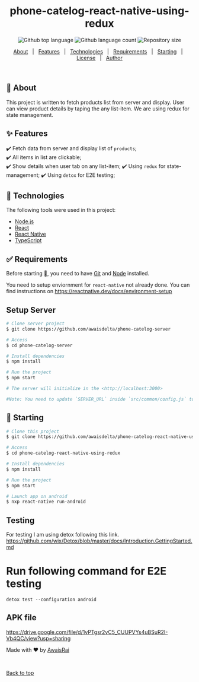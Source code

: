 <div align="center" id="top"> 
</div>

<h1 align="center">phone-catelog-react-native-using-redux</h1>

<p align="center">
  <img alt="Github top language" src="https://img.shields.io/github/languages/top/awaisdelta/phone-catelog-react-native-using-redux?color=56BEB8">

  <img alt="Github language count" src="https://img.shields.io/github/languages/count/awaisdelta/phone-catelog-react-native-using-redux?color=56BEB8">

  <img alt="Repository size" src="https://img.shields.io/github/repo-size/awaisdelta/phone-catelog-react-native-using-redux?color=56BEB8">

  <!-- <img alt="Github issues" src="https://img.shields.io/github/issues/awaisdelta/phone-catelog-react-native-using-redux?color=56BEB8" /> -->

  <!-- <img alt="Github forks" src="https://img.shields.io/github/forks/awaisdelta/phone-catelog-react-native-using-redux?color=56BEB8" /> -->

  <!-- <img alt="Github stars" src="https://img.shields.io/github/stars/awaisdelta/phone-catelog-react-native-using-redux?color=56BEB8" /> -->
</p>

<!-- Status -->

<!-- <h4 align="center"> 
	🚧  Catelogapp 🚀 Under construction...  🚧
</h4> 

<hr> -->

<p align="center">
  <a href="#dart-about">About</a> &#xa0; | &#xa0; 
  <a href="#sparkles-features">Features</a> &#xa0; | &#xa0;
  <a href="#rocket-technologies">Technologies</a> &#xa0; | &#xa0;
  <a href="#white_check_mark-requirements">Requirements</a> &#xa0; | &#xa0;
  <a href="#checkered_flag-starting">Starting</a> &#xa0; | &#xa0;
  <a href="#memo-license">License</a> &#xa0; | &#xa0;
  <a href="https://github.com/awaisdelta" target="_blank">Author</a>
</p>

<br>

## :dart: About ##

This project is written to fetch products list from server and display. User can view product details by taping the any list-item. We are using redux for state management.

## :sparkles: Features ##

:heavy_check_mark: Fetch data from server and display list of `products`;\
:heavy_check_mark: All items in list are clickable;\
:heavy_check_mark: Show details when user tab on any list-item;
:heavy_check_mark: Using `redux` for state-management;
:heavy_check_mark: Using `detox` for E2E testing;

## :rocket: Technologies ##

The following tools were used in this project:

- [Node.js](https://nodejs.org/en/)
- [React](https://pt-br.reactjs.org/)
- [React Native](https://reactnative.dev/)
- [TypeScript](https://www.typescriptlang.org/)

## :white_check_mark: Requirements ##

Before starting :checkered_flag:, you need to have [Git](https://git-scm.com) and [Node](https://nodejs.org/en/) installed.

You need to setup enviornment for `react-native` not already done. 
You can find instructions on <a href="https://reactnative.dev/docs/environment-setup" target="_blank">https://reactnative.dev/docs/environment-setup</a>

## Setup Server ##
```bash
# Clone server project
$ git clone https://github.com/awaisdelta/phone-catelog-server

# Access
$ cd phone-catelog-server

# Install dependencies
$ npm install

# Run the project
$ npm start

# The server will initialize in the <http://localhost:3000>

#Note: You need to update `SERVER_URL` inside `src/common/config.js` to fetch data from local-server

```


## :checkered_flag: Starting ##

```bash
# Clone this project
$ git clone https://github.com/awaisdelta/phone-catelog-react-native-using-redux

# Access
$ cd phone-catelog-react-native-using-redux

# Install dependencies
$ npm install

# Run the project
$ npm start

# Launch app on android
$ nxp react-native run-android
```

## Testing
For testing I am using detox following this link. https://github.com/wix/Detox/blob/master/docs/Introduction.GettingStarted.md
# Run following command for E2E testing
`detox test --configuration android`

## APK file 
https://drive.google.com/file/d/1vPTgsr2vC5_CUUPVYs4uBSuR2I-Vb4QC/view?usp=sharing

Made with :heart: by <a href="https://github.com/AwaisRai" target="_blank">AwaisRai</a>

&#xa0;

<a href="#top">Back to top</a>
